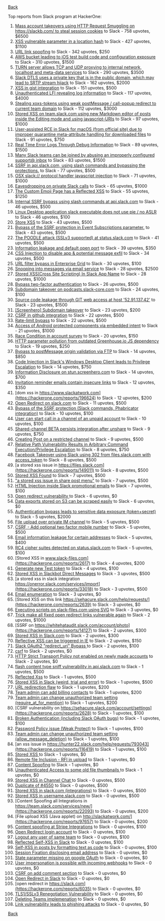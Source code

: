 [Back](../README.md)

Top reports from Slack program at HackerOne:

1. [Mass account takeovers using HTTP Request Smuggling on https://slackb.com/ to steal session cookies](https://hackerone.com/reports/737140) to Slack - 758 upvotes, $6500
2. [XSS vulnerable parameter in a location hash](https://hackerone.com/reports/146336) to Slack - 427 upvotes, $1100
3. [URL link spoofing](https://hackerone.com/reports/481472) to Slack - 342 upvotes, $250
4. [AWS bucket leading to iOS test build code and configuration exposure](https://hackerone.com/reports/404822) to Slack - 310 upvotes, $1500
5. [TURN server allows TCP and UDP proxying to internal network, localhost and meta-data services](https://hackerone.com/reports/333419) to Slack - 290 upvotes, $3500
6. [Slack DTLS uses a private key that is in the public domain, which may lead to SRTP stream hijack](https://hackerone.com/reports/531032) to Slack - 162 upvotes, $2000
7. [XSS in gist integration](https://hackerone.com/reports/11073) to Slack - 151 upvotes, $500
8. [Unauthenticated LFI revealing log information](https://hackerone.com/reports/272578) to Slack - 117 upvotes, $4000
9. [Stealing xoxs-tokens using weak postMessage / call-popup redirect to current team domain](https://hackerone.com/reports/207170) to Slack - 112 upvotes, $3000
10. [Stored XSS on team.slack.com using new Markdown editor of posts inside the Editing mode and using javascript-URIs](https://hackerone.com/reports/132104) to Slack - 97 upvotes, $1000
11. [User-assisted RCE in Slack for macOS (from official site) due to improper quarantine meta-attribute handling for downloaded files](https://hackerone.com/reports/470637) to Slack - 91 upvotes, $750
12. [Real Time Error Logs Through Debug Information](https://hackerone.com/reports/503283) to Slack - 89 upvotes, $1500
13. [Many Slack teams can be joined by abusing an improperly configured support@ inbox](https://hackerone.com/reports/239623) to Slack - 83 upvotes, $1500
14. [SSRF in api.slack.com, using slash commands and bypassing the protections.](https://hackerone.com/reports/381129) to Slack - 77 upvotes, $500
15. [OSX slack:// protocol handler javascript injection](https://hackerone.com/reports/79348) to Slack - 71 upvotes, $1000
16. [Eavesdropping on private Slack calls](https://hackerone.com/reports/184698) to Slack - 65 upvotes, $1000
17. [The Custom Emoji Page has a Reflected XSS](https://hackerone.com/reports/258198) to Slack - 55 upvotes, $1250
18. [Internal SSRF bypass using slash commands at api.slack.com](https://hackerone.com/reports/356765) to Slack - 46 upvotes, $500
19. [Linux Desktop application slack executable does not use pie / no ASLR](https://hackerone.com/reports/415272) to Slack - 46 upvotes, $100
20. [Store XSS](https://hackerone.com/reports/187410) to Slack - 43 upvotes, $500
21. [Bypass of the SSRF protection in Event Subscriptions parameter.](https://hackerone.com/reports/386292) to Slack - 43 upvotes, $500
22. [The POODLE attack (SSLv3 supported) at status.slack.com](https://hackerone.com/reports/375097) to Slack - 41 upvotes, $500
23. [Information leakage and default open port](https://hackerone.com/reports/305518) to Slack - 39 upvotes, $350
24. [CSS Injection to disable app & potential message exfil](https://hackerone.com/reports/679969) to Slack - 34 upvotes, $500
25. [URL filter bypass in Enterprise Grid](https://hackerone.com/reports/500348) to Slack - 30 upvotes, $100
26. [Snooping into messages via email service](https://hackerone.com/reports/163938) to Slack - 28 upvotes, $2500
27. [ Stored XSS(Cross Site Scripting) In Slack App Name](https://hackerone.com/reports/159460) to Slack - 28 upvotes, $1000
28. [Bypass  two-factor authentication](https://hackerone.com/reports/121696) to Slack - 26 upvotes, $500
29. [Subdomain takeover on podcasts.slack-core.com](https://hackerone.com/reports/195350) to Slack - 24 upvotes, $100
30. [Source code leakage through GIT web access at host '52.91.137.42'](https://hackerone.com/reports/148068) to Slack - 23 upvotes, $1500
31. [[Screenhero] Subdomain takeover](https://hackerone.com/reports/142096) to Slack - 23 upvotes, $200
32. [CSRF in github integration](https://hackerone.com/reports/174328) to Slack - 22 upvotes, $500
33. [Rate-limit bypass](https://hackerone.com/reports/165727) to Slack - 22 upvotes, $500
34. [Access of Android protected components via embedded intent](https://hackerone.com/reports/200427) to Slack - 21 upvotes, $1000
35. [Race Condition in account survey](https://hackerone.com/reports/165570) to Slack - 20 upvotes, $150
36. [HTTP parameter pollution from outdated Greenhouse.io JS dependency](https://hackerone.com/reports/335339) to Slack - 19 upvotes, $250
37. [Bypass to postMessage origin validation via FTP](https://hackerone.com/reports/210654) to Slack - 14 upvotes, $850
38. [Code Injection in Slack's Windows Desktop Client leads to Privilege Escalation](https://hackerone.com/reports/162955) to Slack - 14 upvotes, $750
39. [Information Disclosure on stun.screenhero.com](https://hackerone.com/reports/175061) to Slack - 14 upvotes, $700
40. [Invitation reminder emails contain insecure links](https://hackerone.com/reports/327674) to Slack - 12 upvotes, $350
41. [dom xss in https://www.slackatwork.com](https://hackerone.com/reports/196624) to Slack - 12 upvotes, $200
42. [Open Redirect on slack.com](https://hackerone.com/reports/140447) to Slack - 11 upvotes, $500
43. [Bypass of the SSRF protection (Slack commands, Phabricator integration)](https://hackerone.com/reports/61312) to Slack - 10 upvotes, $100
44. [User can start call in a channel of an unpaid account](https://hackerone.com/reports/147369) to Slack - 10 upvotes, $100
45. [Shared-channel BETA persists integration after unshare](https://hackerone.com/reports/291822) to Slack - 9 upvotes, $750
46. [Creating Post on a restricted channel](https://hackerone.com/reports/151459) to Slack - 9 upvotes, $500
47. [Relative Path Vulnerability Results in Arbitrary Command Execution/Privilege Escalation](https://hackerone.com/reports/784714) to Slack - 8 upvotes, $750
48. [Facebook Takeover using Slack using 302 from files.slack.com with access_token](https://hackerone.com/reports/6017) to Slack - 8 upvotes, $500
49. [a stored xss issue in https://files.slack.com](https://hackerone.com/reports/149011) to Slack - 8 upvotes, $500
50. [Stored XSS Found](https://hackerone.com/reports/9774) to Slack - 7 upvotes, $500
51. ["a stored xss issue in share post menu"](https://hackerone.com/reports/148848) to Slack - 7 upvotes, $500
52. [HTML Injection inside Slack promotional emails](https://hackerone.com/reports/321029) to Slack - 7 upvotes, $100
53. [Open redirect vulnerability ](https://hackerone.com/reports/2731) to Slack - 6 upvotes, $0
54. [Data exports stored on S3 can be scraped easily](https://hackerone.com/reports/2746) to Slack - 6 upvotes, $0
55. [Authentication bypass leads to sensitive data exposure (token+secret)](https://hackerone.com/reports/129918) to Slack - 5 upvotes, $2000
56. [File upload over private IM channel](https://hackerone.com/reports/143903) to Slack - 5 upvotes, $500
57. [CSRF - Add optional two factor mobile number](https://hackerone.com/reports/155774) to Slack - 5 upvotes, $500
58. [Email information leakage for certain addresses](https://hackerone.com/reports/169992) to Slack - 5 upvotes, $400
59. [RC4 cipher suites detected on status.slack.com](https://hackerone.com/reports/99157) to Slack - 5 upvotes, $100
60. [Stored XSS in www.slack-files.com](https://hackerone.com/reports/2617) to Slack - 4 upvotes, $200
61. [Generate new Test token](https://hackerone.com/reports/147544) to Slack - 4 upvotes, $100
62. [Stored XSS in Slackbot Direct Messages](https://hackerone.com/reports/4561) to Slack - 3 upvotes, $500
63. [a stored xss in  slack integration  https://onerror.slack.com/services/import](https://hackerone.com/reports/33018) to Slack - 3 upvotes, $500
64. [Email enumeration](https://hackerone.com/reports/2766) to Slack - 3 upvotes, $0
65. [Stored XSS on this link https://sehacure.slack.com/help/requests/](https://hackerone.com/reports/2639) to Slack - 3 upvotes, $0
66. [Executing scripts on slack-files.com using SVG](https://hackerone.com/reports/100565) to Slack - 3 upvotes, $0
67. [Trick make all fixed open redirect links vulnerable again](https://hackerone.com/reports/104087) to Slack - 2 upvotes, $1000
68. [SSRF on https://whitehataudit.slack.com/account/photo](https://hackerone.com/reports/14127) to Slack - 2 upvotes, $300
69. [Stored XSS in Slack.com](https://hackerone.com/reports/6002) to Slack - 2 upvotes, $300
70. [Reflective XSS can be triggered in IE](https://hackerone.com/reports/2497) to Slack - 2 upvotes, $150
71. [Slack OAuth2 "redirect_uri" Bypass ](https://hackerone.com/reports/2575) to Slack - 2 upvotes, $100
72. [csrf](https://hackerone.com/reports/2635) to Slack - 2 upvotes, $0
73. [HTTP Strict Transport Policy not enabled on newly made accounts](https://hackerone.com/reports/26763) to Slack - 2 upvotes, $0
74. [flash content type sniff vulnerability in api.slack.com](https://hackerone.com/reports/3455) to Slack - 1 upvotes, $500
75. [Reflected Xss](https://hackerone.com/reports/2777) to Slack - 1 upvotes, $500
76. [Stored XSS in Slack (weird, trial and error)](https://hackerone.com/reports/96337) to Slack - 1 upvotes, $500
77. [URL redirection flaw](https://hackerone.com/reports/2622) to Slack - 1 upvotes, $200
78. [Team admin can add billing contacts](https://hackerone.com/reports/47940) to Slack - 1 upvotes, $200
79. [Team admin can change unauthorized team setting (require_at_for_mention)](https://hackerone.com/reports/46747) to Slack - 1 upvotes, $200
80. [CSRF vulnerability on https://sehacure.slack.com/account/settings](https://hackerone.com/reports/2628) to Slack - 1 upvotes, $100
81. [Broken Authentication (including Slack OAuth bugs)](https://hackerone.com/reports/2559) to Slack - 1 upvotes, $100
82. [Password Policy issue (Weak Protect)](https://hackerone.com/reports/17160) to Slack - 1 upvotes, $100
83. [Team admin can change unauthorized team setting (allow_message_deletion)](https://hackerone.com/reports/46750) to Slack - 1 upvotes, $100
84. [an xss issue in https://hunter22.slack.com/help/requests/793043](https://hackerone.com/reports/116419) to Slack - 1 upvotes, $100
85. [Stored XSS ](https://hackerone.com/reports/2926) to Slack - 1 upvotes, $0
86. [Remote file Inclusion - RFI in upload](https://hackerone.com/reports/14092) to Slack - 1 upvotes, $0
87. [Content Spoofing](https://hackerone.com/reports/2979) to Slack - 1 upvotes, $0
88. [Unauthenticated Access to some old file thumbnails ](https://hackerone.com/reports/145621) to Slack - 1 upvotes, $0
89. [Stored XSS in Channel Chat ](https://hackerone.com/reports/2652) to Slack - 0 upvotes, $500
90. [Duplicate of #4550](https://hackerone.com/reports/4638) to Slack - 0 upvotes, $500
91. [Stored XSS in slack.com (integrations)](https://hackerone.com/reports/10297) to Slack - 0 upvotes, $500
92. [Stored XSS in username.slack.com](https://hackerone.com/reports/2625) to Slack - 0 upvotes, $500
93. [Content Spoofing all Integrations in https://team.slack.com/services/new/](https://hackerone.com/reports/22093) to Slack - 0 upvotes, $200
94. [File upload XSS (Java applet) on http://slackatwork.com/](https://hackerone.com/reports/97657) to Slack - 0 upvotes, $200
95. [Content spoofing at Stripe Integrations](https://hackerone.com/reports/21248) to Slack - 0 upvotes, $100
96. [Open Redirect login account](https://hackerone.com/reports/16718) to Slack - 0 upvotes, $100
97. [Logout any user of same team](https://hackerone.com/reports/54610) to Slack - 0 upvotes, $100
98. [Reflected Self-XSS in Slack](https://hackerone.com/reports/97683) to Slack - 0 upvotes, $100
99. [Self-XSS in posts by formatting text as code](https://hackerone.com/reports/89505) to Slack - 0 upvotes, $100
100. [Session Fixation disclosing email address](https://hackerone.com/reports/2582) to Slack - 0 upvotes, $0
101. [State parameter missing on google OAuth](https://hackerone.com/reports/2688) to Slack - 0 upvotes, $0
102. [User impersonation is possible with incoming webhooks](https://hackerone.com/reports/3722) to Slack - 0 upvotes, $0
103. [CSRF on add comment section](https://hackerone.com/reports/2638) to Slack - 0 upvotes, $0
104. [Open Redirect in Slack](https://hackerone.com/reports/4549) to Slack - 0 upvotes, $0
105. [open redirect in https://slack.com](https://hackerone.com/reports/6035) to Slack - 0 upvotes, $0
106. [TLS1/SSLv3 Renegotiation Vulnerability](https://hackerone.com/reports/5617) to Slack - 0 upvotes, $0
107. [Deleting Teams implemenation](https://hackerone.com/reports/2975) to Slack - 0 upvotes, $0
108. [Link vulnerability leads to phishing attacks](https://hackerone.com/reports/66994) to Slack - 0 upvotes, $0


[Back](../README.md)